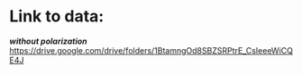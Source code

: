 # Link to data:

***without polarization***
https://drive.google.com/drive/folders/1BtamngOd8SBZSRPtrE_CsIeeeWiCQE4J




